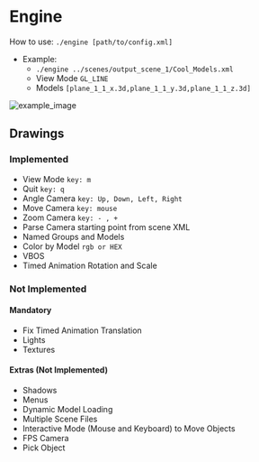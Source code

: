 # Engine

How to use:
`./engine [path/to/config.xml]`

- Example:
  - `./engine ../scenes/output_scene_1/Cool_Models.xml`
  - View Mode `GL_LINE`
  - Models `[plane_1_1_x.3d,plane_1_1_y.3d,plane_1_1_z.3d]`

![example_image](../scenes/cool_model_scene/Cool_Models.png)

## Drawings

### Implemented

- View Mode `key: m`
- Quit `key: q`
- Angle Camera `key: Up, Down, Left, Right`
- Move Camera `key: mouse`
- Zoom Camera `key: - , +`
- Parse Camera starting point from scene XML
- Named Groups and Models
- Color by Model `rgb or HEX`
- VBOS
- Timed Animation Rotation and Scale

### Not Implemented

#### Mandatory

- Fix Timed Animation Translation
- Lights
- Textures

#### Extras (Not Implemented)

- Shadows
- Menus
- Dynamic Model Loading
- Multiple Scene Files
- Interactive Mode (Mouse and Keyboard) to Move Objects
- FPS Camera
- Pick Object
  